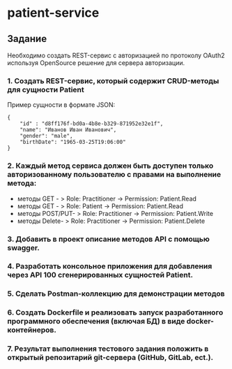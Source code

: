 # patient-service

## Задание

Необходимо создать REST-сервис с авторизацией по протоколу OAuth2
используя OpenSource решение для сервера авторизации.

### 1. Создать REST-сервис, который содержит CRUD-методы для сущности Patient
Пример сущности в формате JSON:
```
{
	"id" : "d8ff176f-bd0a-4b8e-b329-871952e32e1f",
	"name": "Иванов Иван Иванович",
	"gender": "male",
	"birthDate": "1965-03-25T19:06:00"
}
```


### 2. Каждый метод сервиса должен быть доступен только авторизованному пользователю с правами на выполнение метода:
- методы GET - > Role: Practitioner -> Permission: Patient.Read
- методы GET - > Role: Patient -> Permission: Patient.Read
- методы POST/PUT- > Role: Practitioner -> Permission: Patient.Write
- методы Delete- > Role: Practitioner -> Permission: Patient.Delete
### 3. Добавить в проект описание методов API с помощью swagger.
### 4. Разработать консольное приложения для добавления через API 100 сгенерированных сущностей Patient.
### 5. Сделать Postman-коллекцию для демонстрации методов
### 6. Создать Dockerfile и реализовать запуск разработанного программного обеспечения (включая БД) в виде docker-контейнеров.
### 7. Результат выполнения тестового задания положить в открытый репозитарий git-сервера (GitHub, GitLab, ect.).
